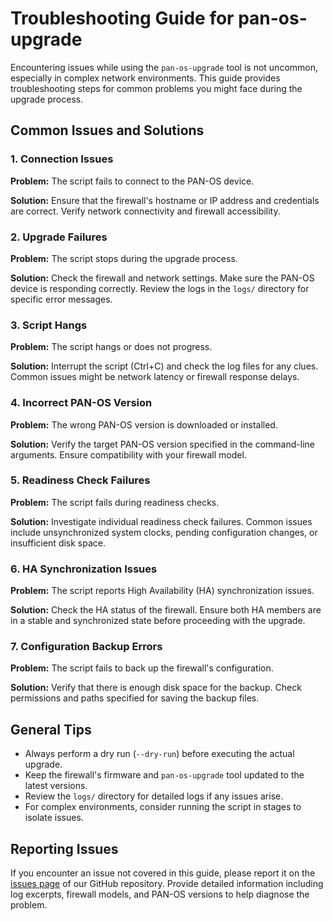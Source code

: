 # Troubleshooting Guide for pan-os-upgrade

Encountering issues while using the `pan-os-upgrade` tool is not uncommon, especially in complex network environments. This guide provides troubleshooting steps for common problems you might face during the upgrade process.

## Common Issues and Solutions

### 1. Connection Issues

**Problem:** The script fails to connect to the PAN-OS device.

**Solution:** Ensure that the firewall's hostname or IP address and credentials are correct. Verify network connectivity and firewall accessibility.

### 2. Upgrade Failures

**Problem:** The script stops during the upgrade process.

**Solution:** Check the firewall and network settings. Make sure the PAN-OS device is responding correctly. Review the logs in the `logs/` directory for specific error messages.

### 3. Script Hangs

**Problem:** The script hangs or does not progress.

**Solution:** Interrupt the script (Ctrl+C) and check the log files for any clues. Common issues might be network latency or firewall response delays.

### 4. Incorrect PAN-OS Version

**Problem:** The wrong PAN-OS version is downloaded or installed.

**Solution:** Verify the target PAN-OS version specified in the command-line arguments. Ensure compatibility with your firewall model.

### 5. Readiness Check Failures

**Problem:** The script fails during readiness checks.

**Solution:** Investigate individual readiness check failures. Common issues include unsynchronized system clocks, pending configuration changes, or insufficient disk space.

### 6. HA Synchronization Issues

**Problem:** The script reports High Availability (HA) synchronization issues.

**Solution:** Check the HA status of the firewall. Ensure both HA members are in a stable and synchronized state before proceeding with the upgrade.

### 7. Configuration Backup Errors

**Problem:** The script fails to back up the firewall's configuration.

**Solution:** Verify that there is enough disk space for the backup. Check permissions and paths specified for saving the backup files.

## General Tips

- Always perform a dry run (`--dry-run`) before executing the actual upgrade.
- Keep the firewall's firmware and `pan-os-upgrade` tool updated to the latest versions.
- Review the `logs/` directory for detailed logs if any issues arise.
- For complex environments, consider running the script in stages to isolate issues.

## Reporting Issues

If you encounter an issue not covered in this guide, please report it on the [issues page](https://github.com/cdot65/pan-os-upgrade/issues) of our GitHub repository. Provide detailed information including log excerpts, firewall models, and PAN-OS versions to help diagnose the problem.
